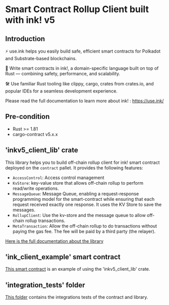 # Smart Contract Rollup Client built with ink! v5

## Introduction

⚡️ use.ink helps you easily build safe, efficient smart contracts for Polkadot and Substrate-based blockchains.

🚀 Write smart contracts in ink!, a domain-specific language built on top of Rust — combining safety, performance, and scalability.

🛠 Use familiar Rust tooling like clippy, cargo, crates from crates.io, and popular IDEs for a seamless development experience.

Please read the full documentation to learn more about ink! : https://use.ink/

## Pre-condition

- Rust >= 1.81
- cargo-contract v5.x.x


## 'inkv5_client_lib' crate

This library helps you to build off-chain rollup client for ink! smart contract deployed on the `contract` pallet.
It provides the following features:
- `AccessControl`: Access control management
- `KvStore`: key-value store that allows off-chain rollup to perform read/write operations.
- `MessageQueue`: Message Queue, enabling a request-response programming model for the smart-contract while ensuring that each request received exactly one response. It uses the KV Store to save the messages.
- `RollupClient`: Use the kv-store and the message queue to allow off-chain rollup transactions.
- `MetaTransaction`: Allow the off-chain rollup to do transactions without paying the gas fee. The fee will be paid by a third party (the relayer).

[Here is the full documentation about the library](./ink_client_lib/README.md)

## 'ink_client_example' smart contract

[This smart contract](./ink_client_example/README.md) is an example of using the 'inkv5_client_lib' crate.

## 'integration_tests' folder

[This folder](./integration_tests/README.md) contains the integrations tests of the contract and library.